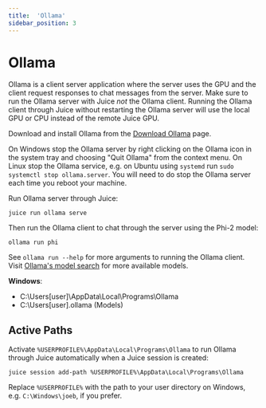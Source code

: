 ```yaml
---
title:  'Ollama'
sidebar_position: 3
---
```


# Ollama

Ollama is a client server application where the server uses the GPU and the client request responses to chat messages from the server.  Make sure to run the Ollama server with Juice *not* the Ollama client.  Running the Ollama client through Juice without restarting the Ollama server will use the local GPU or CPU instead of the remote Juice GPU.

Download and install Ollama from the [Download Ollama](https://ollama.com/download) page.

On Windows stop the Ollama server by right clicking on the Ollama icon in the system tray and choosing "Quit Ollama" from the context menu.  On Linux stop the Ollama service, e.g. on Ubuntu using `systemd` run `sudo systemctl stop ollama.server`.  You will need to do stop the Ollama server each time you reboot your machine.

Run Ollama server through Juice:

~~~
juice run ollama serve
~~~

Then run the Ollama client to chat through the server using the Phi-2 model:

~~~
ollama run phi
~~~

See `ollama run --help` for more arguments to running the Ollama client.  Visit [Ollama's model search](https://ollama.com/search) for more available models.

**Windows**: 

- C:\Users\[user]\AppData\Local\Programs\Ollama
- C:\Users\[user]\.ollama (Models)

## Active Paths

Activate `%USERPROFILE%\AppData\Local\Programs\Ollama` to run Ollama through Juice automatically when a Juice session is created:

~~~
juice session add-path %USERPROFILE%\AppData\Local\Programs\Ollama
~~~

Replace `%USERPROFILE%` with the path to your user directory on Windows, e.g. `C:\Windows\joeb`, if you prefer.
